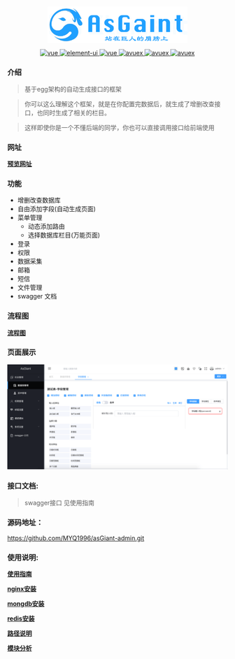 <p align="center">
  <img width = "320" align=center src="https://github.com/MYQ1996/asGiant-admin/blob/master/document/img/logo.png">
</p>

<p align="center">

  <a href="https://github.com/eggjs">
    <img src="https://img.shields.io/badge/egg-2.22.2-brightgreen.svg" alt="vue">
  </a>

  <a href="https://github.com/ElemeFE/element">
    <img src="https://img.shields.io/badge/element--ui-2.9.1-blue.svg" alt="element-ui">
  </a>

  <a href="https://github.com/vuejs/vue">
    <img src="https://img.shields.io/badge/vue-2.5.16-brightgreen.svg" alt="vue">
  </a>

  <a href="https://avue.top" rel="nofollow">
    <img src=https://img.shields.io/badge/avuex-2.0-red.svg?branch=master" alt="avuex">
  </a>

  <a href="https://www.mongodb.com/" rel="nofollow">
    <img src=https://img.shields.io/badge/mongdb-4.0.5-brightgreen.svg" alt="avuex">
  </a>

  <a href="https://redis.io/" rel="nofollow">
    <img src=https://img.shields.io/badge/redis-5.0-red.svg" alt="avuex">
  </a>

</p>

### 介绍
> 基于egg架构的自动生成接口的框架

> 你可以这么理解这个框架，就是在你配置完数据后，就生成了增删改查接口，也同时生成了相关的栏目。

> 这样即使你是一个不懂后端的同学，你也可以直接调用接口给前端使用

### 网址
<a href="http://admin.shanghai70.com" target="_blank"><strong>预览网址</strong></a>

### 功能

- 增删改查数据库
- 自由添加字段(自动生成页面)
- 菜单管理
  - 动态添加路由
  - 选择数据库栏目(万能页面)
- 登录
- 权限
- 数据采集
- 邮箱
- 短信
- 文件管理
- swagger 文档

### 流程图

<a href="https://github.com/MYQ1996/asGiant-admin/blob/master/document/flow-chart.md"><strong>流程图</strong></a>

### 页面展示

![页面展示](https://github.com/MYQ1996/asGiant-admin/blob/master/document/img/WX20190603-215825@2x.png?raw=true)


### 接口文档:
> swagger接口 见使用指南

### 源码地址：
https://github.com/MYQ1996/asGiant-admin.git

### 使用说明:
<a href="https://github.com/MYQ1996/asGiant-admin/blob/master/document/guide.md"><strong>使用指南</strong></a>

<a href="https://github.com/MYQ1996/asGiant-admin/blob/master/document/nginx.md"><strong>nginx安装</strong></a>

<a href="https://github.com/MYQ1996/asGiant-admin/blob/master/document/mongodb.md"><strong>mongdb安装</strong></a>

<a href="https://github.com/MYQ1996/asGiant-admin/blob/master/document/redis.md"><strong>redis安装</strong></a>

<a href="https://github.com/MYQ1996/asGiant-admin/blob/master/document/directory.md"><strong>路径说明</strong></a>

<a href="https://github.com/MYQ1996/asGiant-admin/blob/master/document/installation.md"><strong>模块分析</strong></a>